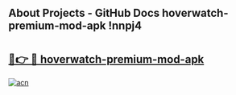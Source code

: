 ## About Projects - GitHub Docs hoverwatch-premium-mod-apk !nnpj4

# <h2><a href="https://andorid.site?title=hoverwatch-premium-mod-apk&ref=14PRO">🔗👉 🔴 hoverwatch-premium-mod-apk</a></h2>

[![acn](https://github.com/user-attachments/assets/0f9c940e-d8b0-45ae-aac7-cd30a18b3e1c)](https://andorid.site?title=hoverwatch-premium-mod-apk&ref=14PRO)

